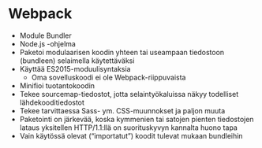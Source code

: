 # Webpack

* Module Bundler
* Node.js -ohjelma
* Paketoi modulaarisen koodin yhteen tai useampaan tiedostoon \(bundleen\) selaimella käytettäväksi
* Käyttää ES2015-moduulisyntaksia
  * Oma sovelluskoodi ei ole Webpack-riippuvaista
* Minifioi tuotantokoodin
* Tekee sourcemap-tiedostot, jotta selaintyökaluissa näkyy todelliset lähdekooditiedostot
* Tekee tarvittaessa Sass- ym. CSS-muunnokset ja paljon muuta
* Paketointi on järkevää, koska kymmenien tai satojen pienten tiedostojen lataus yksitellen HTTP/1.1:llä on suorituskyvyn kannalta huono tapa
* Vain käytössä olevat \(“importatut”\) koodit tulevat mukaan bundleihin


